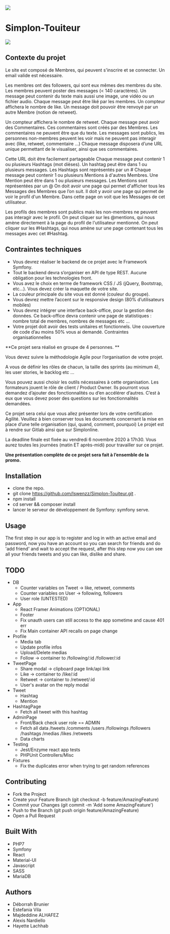![](https://i.imgur.com/XFvRaaO.png)

# Simplon-Touiteur
![](https://simplonline-v3-prod.s3.eu-west-3.amazonaws.com/media/image/jpeg/e844e3d2-971a-44e7-930e-ef6422261a2b.jpeg)

## Contexte du projet
Le site est composé de Membres, qui peuvent s'inscrire et se connecter. Un email valide est nécessaire. 

Les membres ont des followers, qui sont eux mêmes des membres du site. Les membres peuvent poster des messages (< 140 caractères). Un message peut contenir du texte mais aussi une image, une vidéo ou un fichier audio. Chaque message peut être liké par les membres. 
Un compteur affichera le nombre de like. Un message doit pouvoir être renvoyé par un autre Membre (notion de retweet). 

Un compteur affichera le nombre de retweet. Chaque message peut avoir des Commentaires. Ces commentaires sont créés par des Membres. Les commentaires ne peuvent être que du texte. Les messages sont publics, les personnes non-membres peuvent les voir mais ne peuvent pas interagir avec (like, retweet, commentaire …) Chaque message disposera d’une URL unique permettant de le visualiser, ainsi que ses commentaires. 

Cette URL doit être facilement partageable Chaque message peut contenir 1 ou plusieurs Hashtags (mot dièses). Un hashtag peut être dans 1 ou plusieurs messages. Les Hashtags sont représentés par un # Chaque message peut contenir 1 ou plusieurs Mentions à d'autres Membres. Une Mention peut être dans 1 ou plusieurs messages. Les Mentions sont représentées par un @ On doit avoir une page qui permet d'afficher tous les Messages des Membres que l’on suit. Il doit y avoir une page qui permet de voir le profil d'un Membre. Dans cette page on voit que les Messages de cet utilisateur. 

Les profils des membres sont publics mais les non-membres ne peuvent pas interagir avec le profil. On peut cliquer sur les @mentions, qui nous amène directement à la page du profil de l'utilisateur mentionné. On peut cliquer sur les #Hashtags, qui nous amène sur une page contenant tous les messages avec cet #Hashtag.

## Contraintes techniques
* Vous devrez réaliser le backend de ce projet avec le Framework Symfony. 
* Tout le backend devra s’organiser en API de type REST. Aucune obligation pour les technologies front. 
* Vous avez le choix en terme de framework CSS / JS (jQuery, Bootstrap, etc…). Vous devez créer la maquette de votre site. 
* La couleur principale du site vous est donné (couleur du groupe). 
* Vous devrez mettre l’accent sur le responsive design (80% d’utilisateurs mobiles) 
* Vous devrez intégrer une interface back-office, pour la gestion des données. Ce back-office devra contenir une page de statistiques : nombre total de membres, nombres de messages etc ... 
* Votre projet doit avoir des tests unitaires et fonctionnels. Une couverture de code d’au moins 50% vous ai demandé.
Contraintes organisationnelles

**Ce projet sera réalisé en groupe de 4 personnes. **

Vous devez suivre la méthodologie Agile pour l’organisation de votre projet. 

A vous de définir les rôles de chacun, la taille des sprints (au minimum 4), les user stories, le backlog etc … 

Vous pouvez aussi choisir les outils nécessaires à cette organisation. Les formateurs jouent le rôle de client / Product Owner. Ils pourront vous demandez d’ajouter des fonctionnalités ou d’en accélérer d’autres. C’est à eux que vous devez poser des questions sur les fonctionnalités demandées. 

Ce projet sera celui que vous allez présenter lors de votre certification Agilité. Veuillez à bien conserver tous les documents concernant la mise en place d’une telle organisation (qui, quand, comment, pourquoi) Le projet est à rendre sur Gitlab ainsi que sur Simplonline. 

La deadline finale est fixée au vendredi 6 novembre 2020 à 17h30. Vous aurez toutes les journées (matin ET après-midi) pour travailler sur ce projet.

**Une présentation complète de ce projet sera fait à l’ensemble de la promo.**

## Installation
* clone the repo.
* git clone https://github.com/Iswenzz/Simplon-Touiteur.git .
* npm install
* cd server && composer install
* lancer le serveur de développement de Symfony: symfony serve.

## Usage
The first step in our app is to register and log in with an active email and password, now you have an account so you can search for friends and do 'add friend' and wait to accept the request, after this step now you can see all your friends tweets and you can like, dislike and share.

## TODO
* DB
	* Counter variables on Tweet -> like, retweet, comments
	* Counter variables on User -> following, followers
	* User role (UNTESTED)
* App
	* React Framer Animations (OPTIONAL)
	* Footer
	* Fix unauth users can still access to the app sometime and cause 401 err
	* Fix Main container API recalls on page change
* Profile
	* Media tab
	* Update profile infos
	* Upload/Delete medias
	* Follow -> container to /following/:id /follower/:id
* TweetPage
	* Share modal -> clipboard page link/api link
	* Like -> container to /like/:id
	* Retweet -> container to /retweet/:id
	* User's avatar on the reply modal
* Tweet
	* Hashtag
	* Mention
* HashtagPage
	* Fetch all tweet with this hashtag
* AdminPage
	* Front/Back check user role == ADMIN
	* Fetch all data /tweets /comments /users /followings /followers /hashtags /medias /likes /retweets
	* Data charts
* Testing
	* Jest/Enzyme react app tests
	* PHPUnit Controllers/Misc
* Fixtures
	* Fix the duplicates error when trying to get random references

## Contributing
- Fork the Project
- Create your Feature Branch (git checkout -b feature/AmazingFeature)
- Commit your Changes (git commit -m 'Add some AmazingFeature')
- Push to the Branch (git push origin feature/AmazingFeature)
- Open a Pull Request

## Built With
* PHP7
* Symfony
* React
* Material-UI
* Javascript
* SASS
* MariaDB

## Authors
* Déborrah Brunier
* Estefania Vila
* Majdeddine ALHAFEZ
* Alexis Nardiello
* Hayette Lachhab
